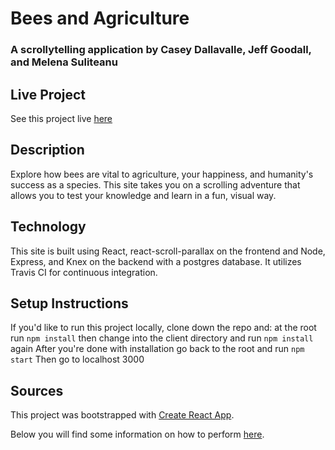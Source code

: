 # Bees and Agriculture
### A scrollytelling application by Casey Dallavalle, Jeff Goodall, and Melena Suliteanu

## Live Project
See this project live [here](http://bees-and-agriculture.herokuapp.com/)

## Description
Explore how bees are vital to agriculture, your happiness, and humanity's success as a species. This site takes you on a scrolling adventure that allows you to test your knowledge and learn in a fun, visual way.

## Technology
This site is built using React, react-scroll-parallax on the frontend and Node, Express, and Knex on the backend with a postgres database. It utilizes Travis CI for continuous integration.

## Setup Instructions
If you'd like to run this project locally, clone down the repo and:
at the root run `npm install`
then change into the client directory and run `npm install` again
After you're done with installation go back to the root and run `npm start`
Then go to localhost 3000

## Sources


This project was bootstrapped with [Create React App](https://github.com/facebookincubator/create-react-app).

Below you will find some information on how to perform [here](https://github.com/facebookincubator/create-react-app/blob/master/packages/react-scripts/template/README.md).
